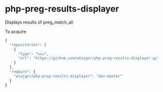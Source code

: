 # php-preg-results-displayer
Displays results of preg_match_all

To acquire 
```javascript
{
  "repositories": [
    {
      "type": "vcs",
      "url": "https://github.com/wtajger/php-preg-results-displayer.git"
    }
  ],
  "require": {
    "wtajger/php-preg-results-displayer": "dev-master"
  }
}
```